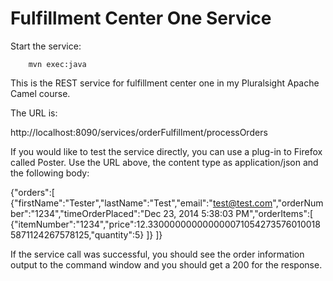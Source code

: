 # Fulfillment Center One Service

Start the service:

        mvn exec:java

This is the REST service for fulfillment center one in my Pluralsight Apache Camel course. 

The URL is: 

http://localhost:8090/services/orderFulfillment/processOrders

If you would like to test the service directly, you can use a plug-in to Firefox called Poster. Use the URL above, the content type as application/json and the following body:

{"orders":[
	{"firstName":"Tester","lastName":"Test","email":"test@test.com","orderNumber":"1234","timeOrderPlaced":"Dec 23, 2014 5:38:03 PM","orderItems":[
		{"itemNumber":"1234","price":12.3300000000000000710542735760100185871124267578125,"quantity":5}
	]}
]}

If the service call was successful, you should see the order information output to the command window and you should get a 200 for the response. 
